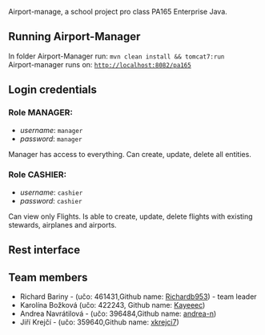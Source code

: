 Airport-manage, a school project pro class PA165 Enterprise Java.

## Running Airport-Manager
In folder Airport-Manager run:  `mvn clean install && tomcat7:run`    
Airport-manager runs on: [`http://localhost:8082/pa165`  ](http://localhost:8082/pa165)

## Login credentials
### Role MANAGER:     
* _username_: `manager`   
* _password_: `manager`   

Manager has access to everything. Can create, update, delete all entities.

### Role CASHIER:     
* _username_: `cashier`   
* _password_: `cashier`   

Can view only Flights. Is able to create, update, delete flights with existing stewards, airplanes and airports. 

## Rest interface

## Team members
* Richard Bariny - (učo: 461431,Github name: [Richardb953](https://github.com/Richardb953)) - team leader
* Karolína Božková (učo: 422243, Github name: [Kayeeec](https://github.com/Kayeeec))
* Andrea Navrátilová - (učo: 396484,Github name: [andrea-n](https://github.com/andrea-n)) 
* Jiří Krejčí - (učo: 359640,Github name: [xkrejci7](https://github.com/xkrejci7))
